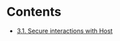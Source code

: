 # Contents
- [3.1. Secure interactions with Host](https://islet-project.github.io/islet/platform-development/secure-interaction.html)
